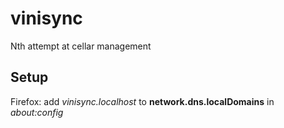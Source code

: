 # vinisync
Nth attempt at cellar management

## Setup

Firefox: add *vinisync.localhost* to **network.dns.localDomains** in *about:config*
